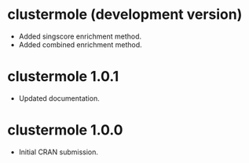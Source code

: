 # clustermole (development version)

* Added singscore enrichment method.
* Added combined enrichment method.

# clustermole 1.0.1

* Updated documentation.

# clustermole 1.0.0

* Initial CRAN submission.
